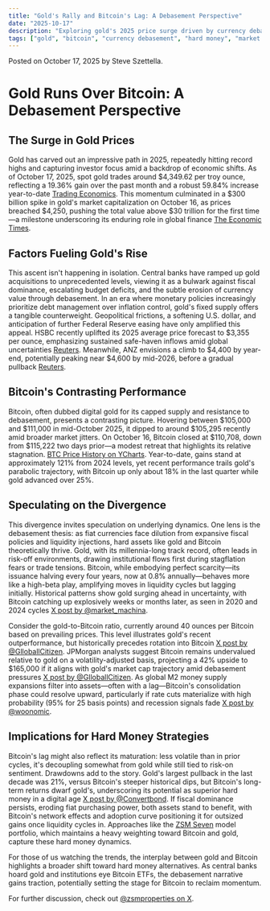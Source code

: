 ```yaml
---
title: "Gold's Rally and Bitcoin's Lag: A Debasement Perspective"
date: "2025-10-17"
description: "Exploring gold's 2025 price surge driven by currency debasement and safe-haven demand, while speculating on Bitcoin's current underperformance as digital hard money."
tags: ["gold", "bitcoin", "currency debasement", "hard money", "market commentary"]
---
```


<script src="https://cdn.jsdelivr.net/npm/chart.js"></script>

Posted on October 17, 2025 by Steve Szettella.

# Gold Runs Over Bitcoin: A Debasement Perspective

## The Surge in Gold Prices

Gold has carved out an impressive path in 2025, repeatedly hitting record highs and capturing investor focus amid a backdrop of economic shifts. As of October 17, 2025, spot gold trades around $4,349.62 per troy ounce, reflecting a 19.36% gain over the past month and a robust 59.84% increase year-to-date [Trading Economics](https://tradingeconomics.com/commodity/gold). This momentum culminated in a $300 billion spike in gold's market capitalization on October 16, as prices breached $4,250, pushing the total value above $30 trillion for the first time—a milestone underscoring its enduring role in global finance [The Economic Times](https://m.economictimes.com/news/international/us/gold-market-capitalization-surges-300-billion-as-gold-price-hits-4250-expert-gold-rate-forecast-shows-4600-peak-in-2026-is-gold-still-a-buy/articleshow/124603940.cms).

## Factors Fueling Gold's Rise

<canvas id="chart-gold" width="400" height="200"></canvas>
<script>
const ctxGold = document.getElementById('chart-gold').getContext('2d');
// Actual gold futures (GC=F) weekly price data for 2025 from Yahoo Finance
const datesGold = ['2025-01-07', '2025-01-14', '2025-01-21', '2025-01-28', '2025-02-04', '2025-02-11', '2025-02-18', '2025-02-25', '2025-03-04', '2025-03-11', '2025-03-18', '2025-03-25', '2025-04-01', '2025-04-08', '2025-04-15', '2025-04-22', '2025-04-29', '2025-05-06', '2025-05-13', '2025-05-20', '2025-05-27', '2025-06-03', '2025-06-10', '2025-06-17', '2025-06-24', '2025-07-01', '2025-07-08', '2025-07-15', '2025-07-22', '2025-07-29', '2025-08-05', '2025-08-12', '2025-08-19', '2025-08-26', '2025-09-02', '2025-09-09', '2025-09-16', '2025-09-23', '2025-09-30', '2025-10-07', '2025-10-14', '2025-10-17'];
const pricesGold = [2677.5, 2755.0, 2766.800048828125, 2853.300048828125, 2912.5, 2931.60009765625, 2904.5, 2909.60009765625, 2912.89990234375, 3035.10009765625, 3023.699951171875, 3118.89990234375, 2968.39990234375, 3218.699951171875, 3400.800048828125, 3318.800048828125, 3411.39990234375, 3240.300048828125, 3280.300048828125, 3299.10009765625, 3350.199951171875, 3320.89990234375, 3386.60009765625, 3317.39990234375, 3336.699951171875, 3307.0, 3329.800048828125, 3439.199951171875, 3323.39990234375, 3381.89990234375, 3348.89990234375, 3313.39990234375, 3388.60009765625, 3549.39990234375, 3643.300048828125, 3688.89990234375, 3780.60009765625, 3840.800048828125, 3976.60009765625, 4138.7001953125, 4280.2001953125, 4267.89990234375];
new Chart(ctxGold, {
  type: 'line',
  data: {
    labels: datesGold,
    datasets: [{
      label: 'Gold Price (USD/oz)',
      data: pricesGold,
      borderColor: 'gold',
      fill: false
    }]
  },
  options: {
    responsive: true,
    scales: {
      x: { display: true },
      y: { display: true }
    }
  }
});
</script>

This ascent isn't happening in isolation. Central banks have ramped up gold acquisitions to unprecedented levels, viewing it as a bulwark against fiscal dominance, escalating budget deficits, and the subtle erosion of currency value through debasement. In an era where monetary policies increasingly prioritize debt management over inflation control, gold's fixed supply offers a tangible counterweight. Geopolitical frictions, a softening U.S. dollar, and anticipation of further Federal Reserve easing have only amplified this appeal. HSBC recently uplifted its 2025 average price forecast to $3,355 per ounce, emphasizing sustained safe-haven inflows amid global uncertainties [Reuters](https://www.reuters.com/world/asia-pacific/hsbc-raises-average-gold-price-forecasts-2025-2026-2025-10-16/). Meanwhile, ANZ envisions a climb to $4,400 by year-end, potentially peaking near $4,600 by mid-2026, before a gradual pullback [Reuters](https://www.reuters.com/business/finance/bofa-hikes-gold-price-forecast-5000oz-2026-2025-10-13/).

## Bitcoin's Contrasting Performance

Bitcoin, often dubbed digital gold for its capped supply and resistance to debasement, presents a contrasting picture. Hovering between $105,000 and $111,000 in mid-October 2025, it dipped to around $105,295 recently amid broader market jitters. On October 16, Bitcoin closed at $110,708, down from $115,222 two days prior—a modest retreat that highlights its relative stagnation. [BTC Price History on YCharts](https://ycharts.com/indicators/bitcoin_price). Year-to-date, gains stand at approximately 121% from 2024 levels, yet recent performance trails gold's parabolic trajectory, with Bitcoin up only about 18% in the last quarter while gold advanced over 25%.

<canvas id="chart-btc" width="400" height="200"></canvas>
<script>
const ctxBTC = document.getElementById('chart-btc').getContext('2d');
// Actual Bitcoin (BTC-USD) weekly price data for 2025 from Yahoo Finance
const datesBTC = ['2025-01-07', '2025-01-14', '2025-01-21', '2025-01-28', '2025-02-04', '2025-02-11', '2025-02-18', '2025-02-25', '2025-03-04', '2025-03-11', '2025-03-18', '2025-03-25', '2025-04-01', '2025-04-08', '2025-04-15', '2025-04-22', '2025-04-29', '2025-05-06', '2025-05-13', '2025-05-20', '2025-05-27', '2025-06-03', '2025-06-10', '2025-06-17', '2025-06-24', '2025-07-01', '2025-07-08', '2025-07-15', '2025-07-22', '2025-07-29', '2025-08-05', '2025-08-12', '2025-08-19', '2025-08-26', '2025-09-02', '2025-09-09', '2025-09-16', '2025-09-23', '2025-09-30', '2025-10-07', '2025-10-14', '2025-10-17'];
const pricesBTC = [96534.046875, 106146.265625, 101332.4765625, 97871.8203125, 95747.4296875, 95539.546875, 88736.171875, 87222.1953125, 82862.2109375, 82718.5, 87471.703125, 85169.171875, 76271.953125, 83668.9921875, 93441.890625, 94284.7890625, 96802.4765625, 104169.8125, 106791.0859375, 108994.640625, 105432.46875, 110257.234375, 104601.1171875, 106045.6328125, 105698.28125, 108950.2734375, 117777.1875, 119995.4140625, 117922.1484375, 114141.4453125, 120172.90625, 112831.1796875, 111802.65625, 111200.5859375, 111530.546875, 116843.1875, 112014.5, 114056.0859375, 121451.3828125, 113118.6640625, 108186.0390625, 107355.140625];
new Chart(ctxBTC, {
  type: 'line',
  data: {
    labels: datesBTC,
    datasets: [{
      label: 'Bitcoin Price (USD)',
      data: pricesBTC,
      borderColor: 'orange',
      fill: false
    }]
  },
  options: {
    responsive: true,
    scales: {
      x: { display: true },
      y: { display: true }
    }
  }
});
</script>

## Speculating on the Divergence

This divergence invites speculation on underlying dynamics. One lens is the debasement thesis: as fiat currencies face dilution from expansive fiscal policies and liquidity injections, hard assets like gold and Bitcoin theoretically thrive. Gold, with its millennia-long track record, often leads in risk-off environments, drawing institutional flows first during stagflation fears or trade tensions. Bitcoin, while embodying perfect scarcity—its issuance halving every four years, now at 0.8% annually—behaves more like a high-beta play, amplifying moves in liquidity cycles but lagging initially. Historical patterns show gold surging ahead in uncertainty, with Bitcoin catching up explosively weeks or months later, as seen in 2020 and 2024 cycles [X post by @market_machina](https://x.com/market_machina/status/1976317139444244851).

Consider the gold-to-Bitcoin ratio, currently around 40 ounces per Bitcoin based on prevailing prices.  This level illustrates gold's recent outperformance, but historically precedes rotation into Bitcoin [X post by @GlloballCitizen](https://x.com/GlloballCitizen/status/1973784832535638402). JPMorgan analysts suggest Bitcoin remains undervalued relative to gold on a volatility-adjusted basis, projecting a 42% upside to $165,000 if it aligns with gold's market cap trajectory amid debasement pressures [X post by @GlloballCitizen](https://x.com/GlloballCitizen/status/1973784832535638402). As global M2 money supply expansions filter into assets—often with a lag—Bitcoin's consolidation phase could resolve upward, particularly if rate cuts materialize with high probability (95% for 25 basis points) and recession signals fade [X post by @woonomic](https://x.com/woonomic/status/1841870319528849861).

## Implications for Hard Money Strategies

Bitcoin's lag might also reflect its maturation: less volatile than in prior cycles, it's decoupling somewhat from gold while still tied to risk-on sentiment. Drawdowns add to the story. Gold's largest pullback in the last decade was 21%, versus Bitcoin's steeper historical dips, but Bitcoin's long-term returns dwarf gold's, underscoring its potential as superior hard money in a digital age [X post by @Convertbond](https://x.com/Convertbond/status/1824786529253834773). If fiscal dominance persists, eroding fiat purchasing power, both assets stand to benefit, with Bitcoin's network effects and adoption curve positioning it for outsized gains once liquidity cycles in. Approaches like the [ZSM Seven](https://blog.zsmproperties.com/zsm_seven_intro.html) model portfolio, which maintains a heavy weighting toward Bitcoin and gold, capture these hard money dynamics.

For those of us watching the trends, the interplay between gold and Bitcoin highlights a broader shift toward hard money alternatives. As central banks hoard gold and institutions eye Bitcoin ETFs, the debasement narrative gains traction, potentially setting the stage for Bitcoin to reclaim momentum.

For further discussion, check out [@zsmproperties on X](https://x.com/zsmproperties).